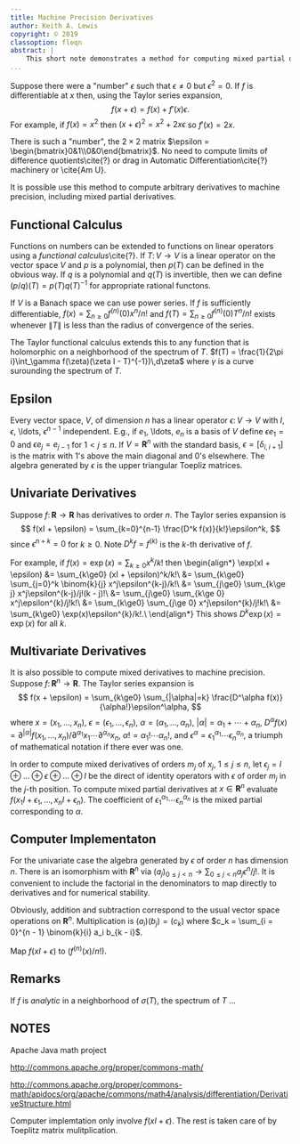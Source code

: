 ```yaml
---
title: Machine Precision Derivatives
author: Keith A. Lewis
copyright: © 2019
classoption: fleqn
abstract: |
	This short note demonstrates a method for computing mixed partial derivatives to machine precision.
...
```


Suppose there were a "number" $\epsilon$ such that $\epsilon\not=0$ but
$\epsilon^2 = 0$. If $f$ is differentiable at $x$ then, using the Taylor
series expansion,
$$
	f(x + \epsilon) = f(x) + f'(x) \epsilon.
$$
For example, if $f(x) = x^2$ then $(x + \epsilon)^2 = x^2 + 2x\epsilon$
so $f'(x) = 2x$.

There is such a "number", the $2\times 2$ matrix $\epsilon =
\begin{bmatrix}0&1\\0&0\end{bmatrix}$.
No need to compute limits of difference quotients\cite{?} or drag in Automatic Differentiation\cite{?} machinery
or \cite{Am U}.

It is possible use this method to compute arbitrary derivatives to machine precision, including
mixed partial derivatives.

## Functional Calculus

Functions on numbers can be extended to functions on linear operators
using a _functional calculus_\cite{?}. If $T\colon V\to V$ is a linear operator
on the vector space $V$ and $p$ is a polynomial, then $p(T)$ can be
defined in the obvious way. If $q$ is a polynomial and $q(T)$ is
invertible, then we can define $(p/q)(T) = p(T)q(T)^{-1}$ for
appropriate rational functons.

If $V$ is a Banach space we can use power series.  If $f$ is sufficiently
differentiable, $f(x) = \sum_{n\ge0} f^{(n)}(0) x^n/n!$ and
$f(T) = \sum_{n\ge0} f^{(n)}(0) T^n/n!$ exists whenever $\|T\|$
is less than the radius of convergence of the series.

The Taylor functional calculus extends this to any function that is
holomorphic on a neighborhood of the spectrum of $T$.
$f(T) = \frac{1}{2\pi i}\int_\gamma f(\zeta)(\zeta I - T)^{-1})\,d\zeta$ where
$\gamma$ is a curve surounding the spectrum of $T$.

## Epsilon

Every vector space, $V$, of dimension $n$ has a linear operator $\epsilon\colon V\to V$
with $I$, $\epsilon$, \ldots, $\epsilon^{n-1}$ independent. E.g., if $e_1$, \ldots, $e_n$
is a basis of $V$ define $\epsilon e_1 = 0$ and $\epsilon e_j = e_{j-1}$ for $1 < j \le n$.
If $V = \mathbf{R}^n$ with the standard basis, $\epsilon = [\delta_{i,i+1}]$ is the matrix with $1$'s above
the main diagonal and $0$'s elsewhere. The algebra generated by $\epsilon$ is the
upper triangular Toepliz matrices.

## Univariate Derivatives

Suppose $f\colon\mathbf{R}\to\mathbf{R}$ has derivatives to order $n$. The Taylor series expansion is
$$
	f(xI + \epsilon) = \sum_{k=0}^{n-1} \frac{D^k f(x)}{k!}\epsilon^k,
$$
since $\epsilon^{n+k} = 0$ for $k\ge 0$. Note $D^k f = f^{(k)}$ is the $k$-th derivative of $f$.

For example, if $f(x) = \exp(x) = \sum_{k\ge0} x^k/k!$ then
\begin{align*}
\exp(xI + \epsilon) &= \sum_{k\ge0} (xI + \epsilon)^k/k!\\
&= \sum_{k\ge0} \sum_{j=0}^k \binom{k}{j} x^j\epsilon^{k-j}/k!\\
&= \sum_{j\ge0} \sum_{k\ge j} x^j\epsilon^{k-j}/j!(k - j)!\\
&= \sum_{j\ge0} \sum_{k\ge 0} x^j\epsilon^{k}/j!k!\\
&= \sum_{k\ge0} \sum_{j\ge 0} x^j\epsilon^{k}/j!k!\\
&= \sum_{k\ge0} \exp(x)\epsilon^{k}/k!.\\
\end{align*}
This shows $D^k\exp(x) = \exp(x)$ for all $k$.


## Multivariate Derivatives

It is also possible to compute mixed derivatives to machine precision.
Suppose $f\colon\mathbf{R}^n\to\mathbf{R}$. The Taylor series expansion is
$$
	f(x + \epsilon) = \sum_{k\ge0} \sum_{|\alpha|=k} \frac{D^\alpha f(x)}{\alpha!}\epsilon^\alpha,
$$
where $x = (x_1,\ldots,x_n)$,
$\epsilon = (\epsilon_1,\ldots,\epsilon_n$),
$\alpha = (\alpha_1, \ldots, \alpha_n)$,
$|\alpha| = \alpha_1 + \cdots + \alpha_n$,
$D^\alpha f(x) = \partial^{|\alpha|}f(x_1,\ldots,x_n)/\partial^{\alpha_1} x_1\cdots\partial^{\alpha_n} x_n$,
$\alpha! = \alpha_1!\cdots\alpha_n!$,
and $\epsilon^\alpha = \epsilon_1^{\alpha_1}\cdots\epsilon_n^{\alpha_n}$,
a triumph of mathematical notation if there ever was one.

In order to compute mixed derivatives of orders $m_j$ of $x_j$, $1\le j
\le n$, let $\epsilon_j = I\oplus\dots\oplus\epsilon\oplus\dots\oplus
I$ be the direct of identity operators with $\epsilon$
of order $m_j$ in the $j$-th position. To compute mixed
partial derivatives at $x\in\mathbf{R}^n$ evaluate
$f(x_1 I + \epsilon_1,\ldots,x_n I + \epsilon_n)$. The coefficient of
$\epsilon_1^{\alpha_1}\cdots\epsilon_n^{\alpha_n}$ is the mixed partial
corresponding to $\alpha$.

## Computer Implementaton

For the univariate case the algebra generated by $\epsilon$ of order $n$ has dimension
$n$. There is an isomorphism with $\mathbf{R}^n$ via $(a_j)_{0\le j<n}\to\sum_{0\le j < n} a_j \epsilon^n/j!$.
It is convenient to include the factorial in the denominators to map directly to
derivatives and for numerical stability.

Obviously, addition and subtraction correspond to the usual vector space operations on $\mathbf{R}^n$.
Multiplication is $(a_i)(b_j) = (c_k)$ where $c_k = \sum_{i = 0}^{n - 1} \binom{k}{i} a_i b_{k - i}$.

Map $f(xI + \epsilon)$ to $(f^{(n)}(x)/n!)$.

## Remarks

If $f$ is _analytic_ in a neighborhood of $\sigma(T)$, the spectrum of $T$ ...

## NOTES

Apache Java math project

http://commons.apache.org/proper/commons-math/

http://commons.apache.org/proper/commons-math/apidocs/org/apache/commons/math4/analysis/differentiation/DerivativeStructure.html

Computer implemtation only involve $f(xI + \epsilon)$. The rest is taken care of by Toeplitz matrix mulitplication.
